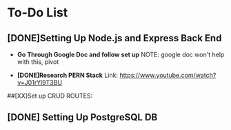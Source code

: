 # To-Do List

## [DONE]Setting Up Node.js and Express Back End

- **Go Through Google Doc and follow set up**
  NOTE: google doc won't help with this, pivot

- **[DONE]Research PERN Stack**
  Link: https://www.youtube.com/watch?v=J01rYl9T3BU

##[XX]Set up CRUD ROUTES:

## [DONE] Setting Up PostgreSQL DB
